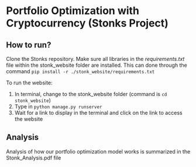 # Portfolio Optimization with Cryptocurrency (Stonks Project)

## How to run?

Clone the Stonks repository. Make sure all libraries in the _requirements.txt_ file within the stonk_website folder are installed. This can done through the command `pip install -r ./stonk_website/requirements.txt`

To run the website:
1. In terminal, change to the stonk_website folder (command is `cd stonk_website`)
2. Type in `python manage.py runserver`
3. Wait for a link to display in the terminal and click on the link to access the website

## Analysis
Analysis of how our portfolio optimization model works is summarized in the Stonk_Analysis.pdf file
